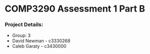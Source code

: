 # COMP3290 Assessment 1 Part B

### Project Details:
* Group: 3
* David Newman - c3330268
* Caleb Garaty - c3430000